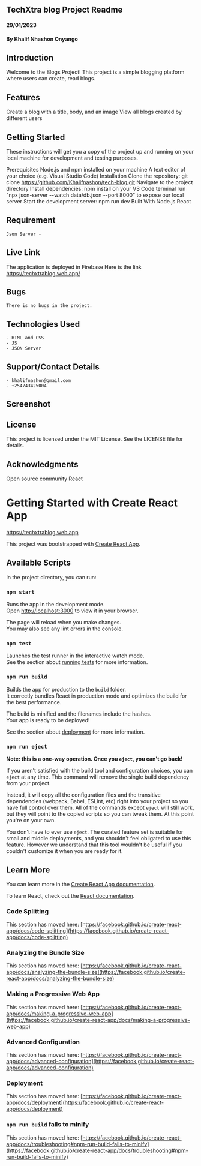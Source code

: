 ## TechXtra blog Project Readme
#### 29/01/2023
#### By Khalif Nhashon Onyango

## Introduction
Welcome to the Blogs Project! This project is a simple blogging platform where users can create, read blogs.

## Features
Create a blog with a title, body, and an image
View all blogs created by different users

## Getting Started
These instructions will get you a copy of the project up and running on your local machine for development and testing purposes.

Prerequisites
    Node.js and npm installed on your machine
    A text editor of your choice (e.g. Visual Studio Code)
Installation
    Clone the repository: git clone https://github.com/Khalifnashon/tech-blog.git
    Navigate to the project directory
    Install dependencies: npm install
    on your VS Code terminal run "npx json-server --watch data/db.json --port 8000" to expose our local server
    Start the development server: npm run dev
Built With
    Node.js
    React

## Requirement
    Json Server -
## Live Link
The application is deployed in Firebase
Here is the link https://techxtrablog.web.app/

## Bugs
    There is no bugs in the project.

## Technologies Used
    - HTML and CSS
    - JS
    - JSON Server

## Support/Contact Details
    - khalifnashon@gmail.com
    - +254743425004

## Screenshot

## License
This project is licensed under the MIT License. See the LICENSE file for details.

## Acknowledgments
Open source community
React











# Getting Started with Create React App
https://techxtrablog.web.app

This project was bootstrapped with [Create React App](https://github.com/facebook/create-react-app).

## Available Scripts

In the project directory, you can run:

### `npm start`

Runs the app in the development mode.\
Open [http://localhost:3000](http://localhost:3000) to view it in your browser.

The page will reload when you make changes.\
You may also see any lint errors in the console.

### `npm test`

Launches the test runner in the interactive watch mode.\
See the section about [running tests](https://facebook.github.io/create-react-app/docs/running-tests) for more information.

### `npm run build`

Builds the app for production to the `build` folder.\
It correctly bundles React in production mode and optimizes the build for the best performance.

The build is minified and the filenames include the hashes.\
Your app is ready to be deployed!

See the section about [deployment](https://facebook.github.io/create-react-app/docs/deployment) for more information.

### `npm run eject`

**Note: this is a one-way operation. Once you `eject`, you can't go back!**

If you aren't satisfied with the build tool and configuration choices, you can `eject` at any time. This command will remove the single build dependency from your project.

Instead, it will copy all the configuration files and the transitive dependencies (webpack, Babel, ESLint, etc) right into your project so you have full control over them. All of the commands except `eject` will still work, but they will point to the copied scripts so you can tweak them. At this point you're on your own.

You don't have to ever use `eject`. The curated feature set is suitable for small and middle deployments, and you shouldn't feel obligated to use this feature. However we understand that this tool wouldn't be useful if you couldn't customize it when you are ready for it.

## Learn More

You can learn more in the [Create React App documentation](https://facebook.github.io/create-react-app/docs/getting-started).

To learn React, check out the [React documentation](https://reactjs.org/).

### Code Splitting

This section has moved here: [https://facebook.github.io/create-react-app/docs/code-splitting](https://facebook.github.io/create-react-app/docs/code-splitting)

### Analyzing the Bundle Size

This section has moved here: [https://facebook.github.io/create-react-app/docs/analyzing-the-bundle-size](https://facebook.github.io/create-react-app/docs/analyzing-the-bundle-size)

### Making a Progressive Web App

This section has moved here: [https://facebook.github.io/create-react-app/docs/making-a-progressive-web-app](https://facebook.github.io/create-react-app/docs/making-a-progressive-web-app)

### Advanced Configuration

This section has moved here: [https://facebook.github.io/create-react-app/docs/advanced-configuration](https://facebook.github.io/create-react-app/docs/advanced-configuration)

### Deployment

This section has moved here: [https://facebook.github.io/create-react-app/docs/deployment](https://facebook.github.io/create-react-app/docs/deployment)

### `npm run build` fails to minify

This section has moved here: [https://facebook.github.io/create-react-app/docs/troubleshooting#npm-run-build-fails-to-minify](https://facebook.github.io/create-react-app/docs/troubleshooting#npm-run-build-fails-to-minify)
